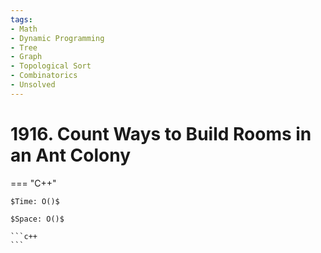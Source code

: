 ```yaml
---
tags:
- Math
- Dynamic Programming
- Tree
- Graph
- Topological Sort
- Combinatorics
- Unsolved
---
```



# 1916. Count Ways to Build Rooms in an Ant Colony

=== "C++"

    $Time: O()$

    $Space: O()$

    ```c++
    ```